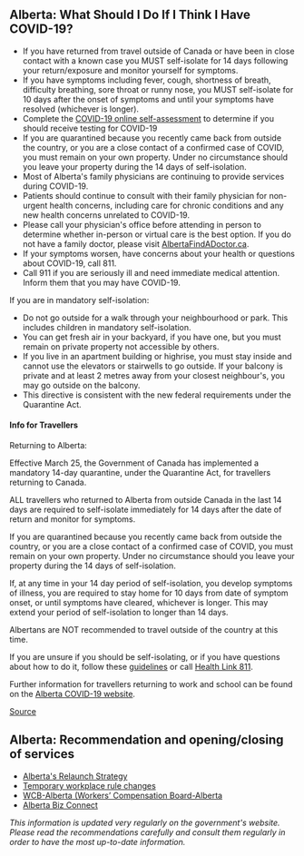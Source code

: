 ## Alberta: What Should I Do If I Think I Have COVID-19?

- If you have returned from travel outside of Canada or have been in close contact with a known case you MUST self-isolate for 14 days following your return/exposure and monitor yourself for symptoms.
- If you have symptoms including fever, cough, shortness of breath, difficulty breathing, sore throat or runny nose, you MUST self-isolate for 10 days after the onset of symptoms and until your symptoms have resolved (whichever is longer).
- Complete the [COVID-19 online self-assessment](https://myhealth.alberta.ca/Journey/COVID-19/Pages/COVID-Self-Assessment.aspx) to determine if you should receive testing for COVID-19
- If you are quarantined because you recently came back from outside the country, or you are a close contact of a confirmed case of COVID, you must remain on your own property. Under no circumstance should you leave your property during the 14 days of self-isolation.
- Most of Alberta's family physicians are continuing to provide services during COVID-19.
- Patients should continue to consult with their family physician for non-urgent health concerns, including care for chronic conditions and any new health concerns unrelated to COVID-19.
- Please call your physician's office before attending in person to determine whether in-person or virtual care is the best option. If you do not have a family doctor, please visit [AlbertaFindADoctor.ca](https://albertafindadoctor.ca/).
- If your symptoms worsen, have concerns about your health or questions about COVID-19, call 811.
- Call 911 if you are seriously ill and need immediate medical attention. Inform them that you may have COVID-19.

If you are in mandatory self-isolation:

- Do not go outside for a walk through your neighbourhood or park. This includes children in mandatory self-isolation.
- You can get fresh air in your backyard, if you have one, but you must remain on private property not accessible by others.
- If you live in an apartment building or highrise, you must stay inside and cannot use the elevators or stairwells to go outside. If your balcony is private and at least 2 metres away from your closest neighbour's, you may go outside on the balcony.
- This directive is consistent with the new federal requirements under the Quarantine Act.

#### Info for Travellers

Returning to Alberta:

Effective March 25, the Government of Canada has implemented a mandatory 14-day quarantine, under the Quarantine Act, for travellers returning to Canada.

ALL travellers who returned to Alberta from outside Canada in the last 14 days are required to self-isolate immediately for 14 days after the date of return and monitor for symptoms.

If you are quarantined because you recently came back from outside the country, or you are a close contact of a confirmed case of COVID, you must remain on your own property. Under no circumstance should you leave your property during the 14 days of self-isolation.

If, at any time in your 14 day period of self-isolation, you develop symptoms of illness, you are required to stay home for 10 days from date of symptom onset, or until symptoms have cleared, whichever is longer. This may extend your period of self-isolation to longer than 14 days.

Albertans are NOT recommended to travel outside of the country at this time.

If you are unsure if you should be self-isolating, or if you have questions about how to do it, follow these [guidelines](https://www.alberta.ca/isolation.aspx) or call [Health Link 811](https://www.albertahealthservices.ca/info/Page12630.aspx).

Further information for travellers returning to work and school can be found on the [Alberta COVID-19 website](https://www.alberta.ca/coronavirus-info-for-albertans.aspx#p22780s6).

[Source](https://www.albertahealthservices.ca/topics/Page16997.aspx)

## Alberta: Recommendation and opening/closing of services

- [Alberta's Relaunch Strategy](https://www.alberta.ca/alberta-relaunch-strategy.aspx)
- [Temporary workplace rule changes](https://www.alberta.ca/temporary-workplace-rule-changes.aspx)
- [WCB-Alberta (Workers’ Compensation Board-Alberta](https://www.wcb.ab.ca/about-wcb/news-and-announcements/COVID-19.html)
- [Alberta Biz Connect](https://www.alberta.ca/biz-connect.aspx)

_This information is updated very regularly on the government's website. Please read the recommendations carefully and consult them regularly in order to have the most up-to-date information._
